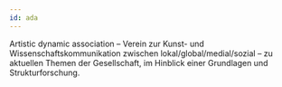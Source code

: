 ```yaml
---
id: ada
---
```


Artistic dynamic association – Verein zur Kunst- und Wissenschaftskommunikation
zwischen lokal/global/medial/sozial – zu aktuellen Themen der Gesellschaft, im Hinblick
einer Grundlagen und Strukturforschung.